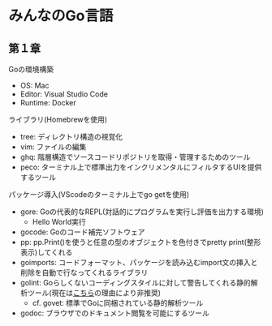 # みんなのGo言語

## 第１章
Goの環境構築
- OS: Mac
- Editor: Visual Studio Code
- Runtime: Docker

ライブラリ(Homebrewを使用)
- tree: ディレクトリ構造の視覚化
- vim: ファイルの編集
- ghq: 階層構造でソースコードリポジトリを取得・管理するためのツール
- peco: ターミナル上で標準出力をインクリメンタルにフィルタするUIを提供するツール

パッケージ導入(VScodeのターミナル上でgo getを使用)
- gore: Goの代表的なREPL(対話的にプログラムを実行し評価を出力する環境)
  - Hello World実行
- gocode: Goのコード補完ソフトウェア
- pp: pp.Print()を使うと任意の型のオブジェクトを色付きでpretty print(整形表示)してくれる
- goimports: コードフォーマット、パッケージを読み込むimport文の挿入と削除を自動で行なってくれるライブラリ
- golint: Goらしくないコーディングスタイルに対して警告してくれる静的解析ツール(現在は[こちら](https://zenn.dev/sanpo_shiho/articles/09d1da9af91998)の理由により非推奨)
  - cf. govet: 標準でGoに同梱されている静的解析ツール
- godoc: ブラウザでのドキュメント閲覧を可能にするツール


